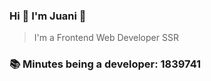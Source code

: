 ### Hi 👋 I&#39;m Juani 🦁

> I&#39;m a Frontend Web Developer SSR

### 📚 Minutes being a developer: 1839741
